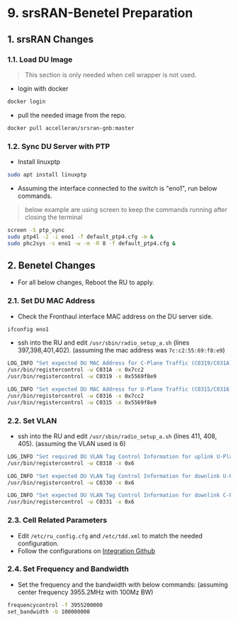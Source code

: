 # 9. srsRAN-Benetel Preparation

## **1. srsRAN Changes**

### 1.1. Load DU Image

> This section is only needed when cell wrapper is not used.

- login with docker
```bash
docker login
```

- pull the needed image from the repo.
```bash
docker pull accelleran/srsran-gnb:master
```

### 1.2. Sync DU Server with PTP

- Install linuxptp
```bash
sudo apt install linuxptp
```

- Assuming the interface connected to the switch is "eno1", run below commands.
> below example are using screen to keep the commands running after closing the terminal


```bash
screen -S ptp_sync
sudo ptp4l -2 -i eno1 -f default_ptp4.cfg -m &
sudo phc2sys -s eno1 -w -m -R 8 -f default_ptp4.cfg &
```

## **2. Benetel Changes**

- For all below changes, Reboot the RU to apply.

### 2.1. Set DU MAC Address

- Check the Fronthaul interface MAC address on the DU server side.
```bash
ifconfig eno1
```

- ssh into the RU and edit `/usr/sbin/radio_setup_a.sh` (lines 397,398,401,402). (assuming the mac address was `7c:c2:55:69:f8:e9`)
```bash
LOG_INFO "Set expected DU MAC Address for C-Plane Traffic (C0319/C031A)"
/usr/bin/registercontrol -w C031A -x 0x7cc2
/usr/bin/registercontrol -w C0319 -x 0x5569f8e9

LOG_INFO "Set expected DU MAC Address for U-Plane Traffic (C0315/C0316)"
/usr/bin/registercontrol -w C0316 -x 0x7cc2
/usr/bin/registercontrol -w C0315 -x 0x5569f8e9
```

### 2.2. Set VLAN

- ssh into the RU and edit `/usr/sbin/radio_setup_a.sh` (lines 411, 408, 405). (assuming the VLAN used is 6)
```bash
LOG_INFO "Set required DU VLAN Tag Control Information for uplink U-Plane Traffic (C0318)"
/usr/bin/registercontrol -w C0318 -x 0x6

LOG_INFO "Set expected DU VLAN Tag Control Information for downlink U-Plane Traffic (C0330)"
/usr/bin/registercontrol -w C0330 -x 0x6

LOG_INFO "Set expected DU VLAN Tag Control Information for downlink C-Plane Traffic (C0331)"
/usr/bin/registercontrol -w C0331 -x 0x6
```

### 2.3. Cell Related Parameters

- Edit `/etc/ru_config.cfg` and `/etc/tdd.xml` to match the needed configuration. 
- Follow the configurations on [Integration Github](https://github.com/accelleran/5g-integration/tree/main/configs/products/srsRAN_du/benetel) 

### 2.4. Set Frequency and Bandwidth

- Set the frequency and the bandwidth with below commands: (assuming center frequency 3955.2MHz with 100Mz BW)
```bash
frequencycontrol -f 3955200000
set_bandwidth -b 100000000
```





